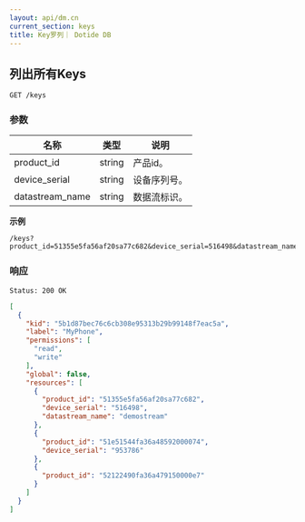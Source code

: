 ```yaml
---
layout: api/dm.cn
current_section: keys
title: Key罗列｜ Dotide DB
---
```


## 列出所有Keys

    GET /keys

### 参数

| 名称        | 类型    | 说明 |
| ---------- | ------ | ------------------------------------------------------ |
| product_id     | string | 产品id。 |
| device_serial  | string | 设备序列号。 |
| datastream_name| string | 数据流标识。 |

**示例**

```
/keys?product_id=51355e5fa56af20sa77c682&device_serial=516498&datastream_name=demostream
```

### 响应

    Status: 200 OK

```json
[
  {
    "kid": "5b1d87bec76c6cb308e95313b29b99148f7eac5a",
    "label": "MyPhone",
    "permissions": [
      "read",
      "write"
    ],
    "global": false,
    "resources": [
      {
        "product_id": "51355e5fa56af20sa77c682",
        "device_serial": "516498",
        "datastream_name": "demostream"
      },
      {
        "product_id": "51e51544fa36a48592000074",
        "device_serial": "953786"
      },
      {
        "product_id": "52122490fa36a479150000e7"
      }
    ]
  }
]
```

